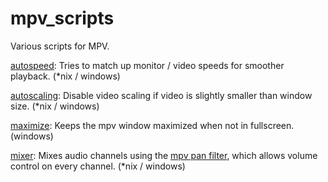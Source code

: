 # mpv_scripts
Various scripts for MPV.

[autospeed](https://github.com/kevinlekiller/mpv_scripts/tree/master/autospeed/): Tries to match up monitor / video speeds for smoother playback. (*nix / windows)

[autoscaling](https://github.com/kevinlekiller/mpv_scripts/tree/master/autoscaling/): Disable video scaling if video is slightly smaller than window size. (*nix / windows)

[maximize](https://github.com/kevinlekiller/mpv_scripts/tree/master/maximize/): Keeps the mpv window maximized when not in fullscreen. (windows)

[mixer](https://github.com/kevinlekiller/mpv_scripts/tree/master/mixer/): Mixes audio channels using the [mpv pan filter](http://mpv.io/manual/master/#audio-filters-pan), which allows volume control on every channel. (*nix / windows)